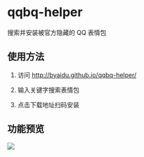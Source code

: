 # qqbq-helper

搜索并安装被官方隐藏的 QQ 表情包

## 使用方法

1. 访问 http://byaidu.github.io/qqbq-helper/

2. 输入关键字搜索表情包

3. 点击下载地址扫码安装

## 功能预览

![](https://s3.ax1x.com/2021/02/20/y4wZb8.png)
